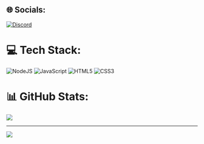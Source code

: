 ## 🌐 Socials:
[![Discord](https://img.shields.io/badge/Discord-%237289DA.svg?logo=discord&logoColor=white)](https://discord.gg/customtea.dev) 

# 💻 Tech Stack:
![NodeJS](https://img.shields.io/badge/node.js-6DA55F?style=for-the-badge&logo=node.js&logoColor=white) ![JavaScript](https://img.shields.io/badge/javascript-%23323330.svg?style=for-the-badge&logo=javascript&logoColor=%23F7DF1E) ![HTML5](https://img.shields.io/badge/html5-%23E34F26.svg?style=for-the-badge&logo=html5&logoColor=white) ![CSS3](https://img.shields.io/badge/css3-%231572B6.svg?style=for-the-badge&logo=css3&logoColor=white)


# 📊 GitHub Stats:
![](https://github-readme-streak-stats.herokuapp.com/?user=CustomTea54&theme=dark&hide_border=false)<br/>

---
[![](https://visitcount.itsvg.in/api?id=CustomTea54&icon=1&color=0)](https://visitcount.itsvg.in)

<!-- Proudly created with GPRM ( https://gprm.itsvg.in ) -->
